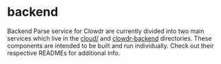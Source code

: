 # backend

Backend Parse service for Clowdr are currently divided into two main services which live in the [cloud/](./cloud) and [clowdr-backend](./clowdr-backend) directories. These components are intended to be built and run individually. Check out their respective READMEs for additional info.
